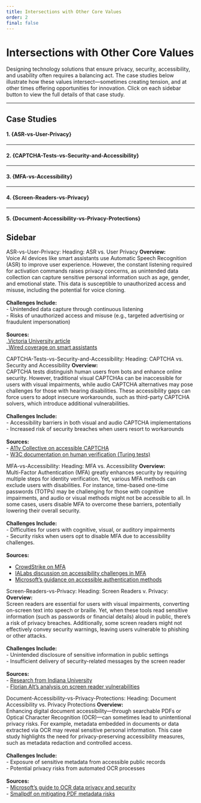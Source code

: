 ```yaml
---
title: Intersections with Other Core Values
order: 2
final: false
---
```


# Intersections with Other Core Values

Designing technology solutions that ensure privacy, security, accessibility, and usability often requires a balancing act. The case studies below illustrate how these values intersect—sometimes creating tension, and at other times offering opportunities for innovation. Click on each sidebar button to view the full details of that case study.

---

## Case Studies

#### 1. {ASR-vs-User-Privacy}

---

#### 2. {CAPTCHA-Tests-vs-Security-and-Accessibility}

---

#### 3. {MFA-vs-Accessibility}

---

#### 4. {Screen-Readers-vs-Privacy}

---

#### 5. {Document-Accessibility-vs-Privacy-Protections}

## Sidebar

ASR-vs-User-Privacy:
Heading: ASR vs. User Privacy
**Overview:** <br />Voice AI devices like smart assistants use Automatic Speech Recognition (ASR) to improve user experience. However, the constant listening required for activation commands raises privacy concerns, as unintended data collection can capture sensitive personal information such as age, gender, and emotional state. This data is susceptible to unauthorized access and misuse, including the potential for voice cloning. <br /> <br /> **Challenges Include:** <br />- Unintended data capture through continuous listening <br />- Risks of unauthorized access and misuse (e.g., targeted advertising or fraudulent impersonation) <br /> <br />**Sources:** <br />_[Victoria University article](https://ojs.victoria.ac.nz/wfeess/article/view/7646/6827) <br /> _[Wired coverage on smart assistants](https://www.wired.com/story/whos-listening-talk-google-assistant/)

CAPTCHA-Tests-vs-Security-and-Accessibility: 
Heading: CAPTCHA vs. Security and Accessibility
**Overview:** <br />CAPTCHA tests distinguish human users from bots and enhance online security. However, traditional visual CAPTCHAs can be inaccessible for users with visual impairments, while audio CAPTCHA alternatives may pose challenges for those with hearing disabilities. These accessibility gaps can force users to adopt insecure workarounds, such as third-party CAPTCHA solvers, which introduce additional vulnerabilities. <br /> <br /> **Challenges Include:** <br /> - Accessibility barriers in both visual and audio CAPTCHA implementations <br />- Increased risk of security breaches when users resort to workarounds <br /> <br /> **Sources:** <br /> - [A11y Collective on accessible CAPTCHA](https://www.a11y-collective.com/blog/accessible-captcha/) <br /> - [W3C documentation on human verification (Turing tests)](https://www.w3.org/TR/turingtest/)

MFA-vs-Accessibility:
Heading: MFA vs. Accessibility 
**Overview:** <br /> Multi-Factor Authentication (MFA) greatly enhances security by requiring multiple steps for identity verification. Yet, various MFA methods can exclude users with disabilities. For instance, time-based one-time passwords (TOTPs) may be challenging for those with cognitive impairments, and audio or visual methods might not be accessible to all. In some cases, users disable MFA to overcome these barriers, potentially lowering their overall security.<br /> <br /> **Challenges Include:**<br />- Difficulties for users with cognitive, visual, or auditory impairments<br />- Security risks when users opt to disable MFA due to accessibility challenges.<br /><br />**Sources:**

- [CrowdStrike on MFA](https://www.crowdstrike.com/en-us/cybersecurity-101/identity-protection/multifactor-authentication-mfa/)
- [IALabs discussion on accessibility challenges in MFA](https://ialabs.ie/accessibility-challenges-in-mfa/)
- [Microsoft’s guidance on accessible authentication methods](https://learn.microsoft.com/en-us/entra/identity/authentication/accessibility/authentication-methods-accessibility)

Screen-Readers-vs-Privacy:
Heading: Screen Readers v. Privacy: 
**Overview:** <br />Screen readers are essential for users with visual impairments, converting on-screen text into speech or braille. Yet, when these tools read sensitive information (such as passwords or financial details) aloud in public, there’s a risk of privacy breaches. Additionally, some screen readers might not effectively convey security warnings, leaving users vulnerable to phishing or other attacks. <br /><br />**Challenges Include:** <br />- Unintended disclosure of sensitive information in public settings <br />- Insufficient delivery of security-related messages by the screen reader
<br /><br />**Sources:**<br />- [Research from Indiana University](https://vision.soic.indiana.edu/papers/impairments2015chi.pdf)
<br />- [Florian Alt’s analysis on screen reader vulnerabilities](https://www.florian-alt.org/unibw/wp-content/publications/janeiro2024ieeesp.pdf)

Document-Accessibility-vs-Privacy-Protections:
Heading: Document Accessibility vs. Privacy Protections
**Overview:** <br />Enhancing digital document accessibility—through searchable PDFs or Optical Character Recognition (OCR)—can sometimes lead to unintentional privacy risks. For example, metadata embedded in documents or data extracted via OCR may reveal sensitive personal information. This case study highlights the need for privacy-preserving accessibility measures, such as metadata redaction and controlled access.<br /><br />**Challenges Include:** <br />- Exposure of sensitive metadata from accessible public records <br />- Potential privacy risks from automated OCR processes<br /><br />**Sources:** <br />- [Microsoft’s guide to OCR data privacy and security](https://learn.microsoft.com/en-us/legal/cognitive-services/computer-vision/ocr-data-privacy-security)<br />- [Smallpdf on mitigating PDF metadata risks](https://smallpdf.com/blog/security-risks-with-pdf-metadata-and-how-to-mitigate-them)